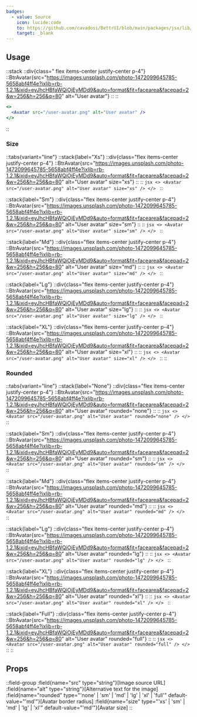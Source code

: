 ```yaml
---
badges:
  - value: Source
    icon: lucide:code
    to: https://github.com/cavadosi/BettrUI/blob/main/packages/jsx/lib/Avatar/Avatar.tsx
    target: _blank
---
```


## Usage

::stack
  ::div{class=" flex items-center justify-center p-4"}
  ::BtrAvatar{src="https://images.unsplash.com/photo-1472099645785-5658abf4ff4e?ixlib=rb-1.2.1&ixid=eyJhcHBfaWQiOjEyMDd9&auto=format&fit=facearea&facepad=2&w=256&h=256&q=80" alt="User avatar"}
  ::
  ::
  ```jsx
  <>
    <Avatar src="/user-avatar.png" alt="User avatar" />
  </>
  ```
::

### Size

::tabs{variant="line"}
  ::stack{label="Xs"}
    ::div{class="flex items-center justify-center p-4"}
    ::BtrAvatar{src="https://images.unsplash.com/photo-1472099645785-5658abf4ff4e?ixlib=rb-1.2.1&ixid=eyJhcHBfaWQiOjEyMDd9&auto=format&fit=facearea&facepad=2&w=256&h=256&q=80" alt="User avatar" size="xs"}
    ::
    ::
    ```jsx
    <>
      <Avatar src="/user-avatar.png" alt="User avatar" size="xs" />
    </>
    ```
  ::

  ::stack{label="Sm"}
    ::div{class="flex items-center justify-center p-4"}
    ::BtrAvatar{src="https://images.unsplash.com/photo-1472099645785-5658abf4ff4e?ixlib=rb-1.2.1&ixid=eyJhcHBfaWQiOjEyMDd9&auto=format&fit=facearea&facepad=2&w=256&h=256&q=80" alt="User avatar" size="sm"}
    ::
    ::
    ```jsx
    <>
      <Avatar src="/user-avatar.png" alt="User avatar" size="sm" />
    </>
    ```
  ::

  ::stack{label="Md"}
    ::div{class="flex items-center justify-center p-4"}
    ::BtrAvatar{src="https://images.unsplash.com/photo-1472099645785-5658abf4ff4e?ixlib=rb-1.2.1&ixid=eyJhcHBfaWQiOjEyMDd9&auto=format&fit=facearea&facepad=2&w=256&h=256&q=80" alt="User avatar" size="md"}
    ::
    ::
    ```jsx
    <>
      <Avatar src="/user-avatar.png" alt="User avatar" size="md" />
    </>
    ```
  ::

  ::stack{label="Lg"}
    ::div{class="flex items-center justify-center p-4"}
    ::BtrAvatar{src="https://images.unsplash.com/photo-1472099645785-5658abf4ff4e?ixlib=rb-1.2.1&ixid=eyJhcHBfaWQiOjEyMDd9&auto=format&fit=facearea&facepad=2&w=256&h=256&q=80" alt="User avatar" size="lg"}
    ::
    ::
    ```jsx
    <>
      <Avatar src="/user-avatar.png" alt="User avatar" size="lg" />
    </>
    ```
  ::

  ::stack{label="XL"}
    ::div{class="flex items-center justify-center p-4"}
    ::BtrAvatar{src="https://images.unsplash.com/photo-1472099645785-5658abf4ff4e?ixlib=rb-1.2.1&ixid=eyJhcHBfaWQiOjEyMDd9&auto=format&fit=facearea&facepad=2&w=256&h=256&q=80" alt="User avatar" size="xl"}
    ::
    ::
    ```jsx
    <>
      <Avatar src="/user-avatar.png" alt="User avatar" size="xl" />
    </>
    ```
  ::
::
### Rounded

::tabs{variant="line"}
  ::stack{label="None"}
    ::div{class="flex items-center justify-center p-4"}
    ::BtrAvatar{src="https://images.unsplash.com/photo-1472099645785-5658abf4ff4e?ixlib=rb-1.2.1&ixid=eyJhcHBfaWQiOjEyMDd9&auto=format&fit=facearea&facepad=2&w=256&h=256&q=80" alt="User avatar" rounded="none"}
    ::
    ::
    ```jsx
    <>
      <Avatar src="/user-avatar.png" alt="User avatar" rounded="none" />
    </>
    ```
  ::

  ::stack{label="Sm"}
    ::div{class="flex items-center justify-center p-4"}
    ::BtrAvatar{src="https://images.unsplash.com/photo-1472099645785-5658abf4ff4e?ixlib=rb-1.2.1&ixid=eyJhcHBfaWQiOjEyMDd9&auto=format&fit=facearea&facepad=2&w=256&h=256&q=80" alt="User avatar" rounded="sm"}
    ::
    ::
    ```jsx
    <>
      <Avatar src="/user-avatar.png" alt="User avatar" rounded="sm" />
    </>
    ```
  ::

  ::stack{label="Md"}
    ::div{class="flex items-center justify-center p-4"}
    ::BtrAvatar{src="https://images.unsplash.com/photo-1472099645785-5658abf4ff4e?ixlib=rb-1.2.1&ixid=eyJhcHBfaWQiOjEyMDd9&auto=format&fit=facearea&facepad=2&w=256&h=256&q=80" alt="User avatar" rounded="md"}
    ::
    ::
    ```jsx
    <>
      <Avatar src="/user-avatar.png" alt="User avatar" rounded="md" />
    </>
    ```
  ::

  ::stack{label="Lg"}
    ::div{class="flex items-center justify-center p-4"}
    ::BtrAvatar{src="https://images.unsplash.com/photo-1472099645785-5658abf4ff4e?ixlib=rb-1.2.1&ixid=eyJhcHBfaWQiOjEyMDd9&auto=format&fit=facearea&facepad=2&w=256&h=256&q=80" alt="User avatar" rounded="lg"}
    ::
    ::
    ```jsx
    <>
      <Avatar src="/user-avatar.png" alt="User avatar" rounded="lg" />
    </>
    ```
  ::

  ::stack{label="XL"}
    ::div{class="flex items-center justify-center p-4"}
    ::BtrAvatar{src="https://images.unsplash.com/photo-1472099645785-5658abf4ff4e?ixlib=rb-1.2.1&ixid=eyJhcHBfaWQiOjEyMDd9&auto=format&fit=facearea&facepad=2&w=256&h=256&q=80" alt="User avatar" rounded="xl"}
    ::
    ::
    ```jsx
    <>
      <Avatar src="/user-avatar.png" alt="User avatar" rounded="xl" />
    </>
    ```
  ::

  ::stack{label="Full"}
    ::div{class="flex items-center justify-center p-4"}
    ::BtrAvatar{src="https://images.unsplash.com/photo-1472099645785-5658abf4ff4e?ixlib=rb-1.2.1&ixid=eyJhcHBfaWQiOjEyMDd9&auto=format&fit=facearea&facepad=2&w=256&h=256&q=80" alt="User avatar" rounded="full"}
    ::
    ::
    ```jsx
    <>
      <Avatar src="/user-avatar.png" alt="User avatar" rounded="full" />
    </>
    ```
  ::
::

## Props

::field-group
  :field{name="src" type="string"}[Image source URL]
  :field{name="alt" type="string"}[Alternative text for the image]
  :field{name="rounded" type="'none' | 'sm' | 'md' | 'lg' | 'xl' | 'full'" default-value="'md'"}[Avatar border radius]
  :field{name="size" type="'xs' | 'sm' | 'md' | 'lg' | 'xl'" default-value="'md'"}[Avatar size]
::
